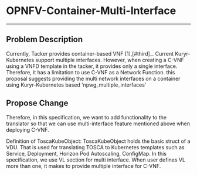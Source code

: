 # OPNFV-Container-Multi-Interface
---
## Problem Description
Currently, Tacker provides container-based VNF [1],[#third]_. Current Kuryr-Kubernetes support multiple interfaces. However, when creating a C-VNF using a VNFD template in the tacker, it provides only a single interface. Therefore, it has a limitation to use C-VNF as a Network Function. this proposal suggests providing the multi network interfaces on a container using Kuryr-Kubernetes based ‘npwg_multiple_interfaces’

## Propose Change
Therefore, in this specification, we want to add functionality to the translator so that we can use multi-interface feature mentioned above when deploying C-VNF.

Definition of ToscaKubeObject:
ToscaKubeObject holds the basic struct of a VDU. That is used for translating TOSCA to Kubernetes templates such as Service, Deployment, Horizon Pod Autoscaling, ConfigMap. In this specification, we use VL section for multi interface. When user defines VL more than one, it makes to provide multiple interface for C-VNF.
